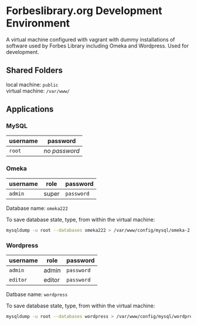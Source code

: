 Forbeslibrary.org Development Environment
===========

A virtual machine configured with vagrant with dummy installations of software used by Forbes Library including Omeka and Wordpress. Used for development.

## Shared Folders

local machine: `public`<br>
virtual machine: `/var/www/`

## Applications
### MySQL
username | password
---------|----------
`root`   | *no password*

### Omeka
username | role | password
---------|------|----------
`admin`  |super | `password`

Database name: `omeka222`

To save database state, type, from within the virtual machine:

```bash
mysqldump -u root --databases omeka222 > /var/www/config/mysql/omeka-2.2.2-data.sql
```

### Wordpress</dt>
username | role | password
---------|------|----------
`admin`  |admin | `password`
`editor` |editor| `password`

Datbase name: `wordpress`

To save database state, type, from within the virtual machine:

```bash
mysqldump -u root --databases wordpress > /var/www/config/mysql/wordpress-data.sql
```
